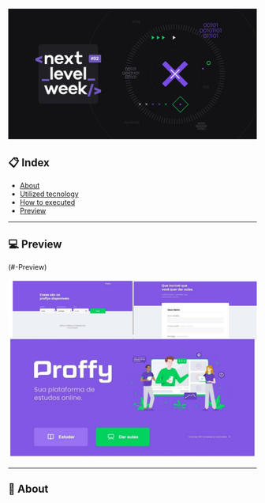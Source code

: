 <p align="center">
<img src="public/images/repository/title-readme.png">
</p>

## :clipboard: Index

- [About](#-About)
- [Utilized tecnology](#-Utilized-tecnology)
- [How to executed](#-How-to-executed)
- [Preview](#-Preview)

---

## :computer: Preview
(#-Preview)
<p align="center">
    <img src="public/images/repository/screenshot/page.png" width="700">
</p>

---

## :book: About
